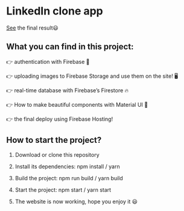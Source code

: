 # LinkedIn clone app

[See](https://linkedin-clone-app-20e1c.web.app) the final result😃

## What you can find in this project:

👉 authentication with Firebase 🔑

👉 uploading images to Firebase Storage and use them on the site! 🖥️

👉 real-time database with Firebase’s Firestore 🔥

👉 How to make beautiful components with Material UI 🚀

👉 the final deploy using Firebase Hosting!

## How to start the project?

1. Download or clone this repository

2. Install its dependencies: npm install / yarn

3. Build the project: npm run build / yarn build

4. Start the project: npm start / yarn start

5. The website is now working, hope you enjoy it 😃